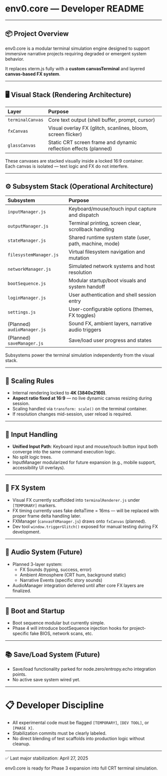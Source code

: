 # env0.core — Developer README

---

## 📦 Project Overview

env0.core is a modular terminal simulation engine designed to support immersive narrative projects requiring degraded or emergent system behavior.

It replaces xterm.js fully with a **custom canvasTerminal** and layered **canvas-based FX system**.

---

## 🖥️ Visual Stack (Rendering Architecture)

| Layer | Purpose |
|:------|:--------|
| `terminalCanvas` | Core text output (shell buffer, prompt, cursor) |
| `fxCanvas` | Visual overlay FX (glitch, scanlines, bloom, screen flicker) |
| `glassCanvas` | Static CRT screen frame and dynamic reflection effects (planned) |

These canvases are stacked visually inside a locked 16:9 container.  
Each canvas is isolated — text logic and FX do not interfere.

---

## ⚙️ Subsystem Stack (Operational Architecture)

| Subsystem | Purpose |
|:----------|:--------|
| `inputManager.js` | Keyboard/mouse/touch input capture and dispatch |
| `outputManager.js` | Terminal printing, screen clear, scrollback handling |
| `stateManager.js` | Shared runtime system state (user, path, machine, mode) |
| `filesystemManager.js` | Virtual filesystem navigation and mutation |
| `networkManager.js` | Simulated network systems and host resolution |
| `bootSequence.js` | Modular startup/boot visuals and system handoff |
| `loginManager.js` | User authentication and shell session entry |
| `settings.js` | User-configurable options (themes, FX toggles) |
| (Planned) `audioManager.js` | Sound FX, ambient layers, narrative audio triggers |
| (Planned) `saveManager.js` | Save/load user progress and states |

Subsystems power the terminal simulation independently from the visual stack.

---

## 📏 Scaling Rules

- Internal rendering locked to **4K (3840x2160)**.
- **Aspect ratio fixed at 16:9** — no live dynamic canvas resizing during session.
- Scaling handled via `transform: scale()` on the terminal container.
- If resolution changes mid-session, user reload is required.

---

## 🧩 Input Handling

- **Unified Input Path**: Keyboard input and mouse/touch button input both converge into the same command execution logic.
- No split logic trees.
- InputManager modularized for future expansion (e.g., mobile support, accessibility UI overlays).

---

## 🎨 FX System

- Visual FX currently scaffolded into `terminalRenderer.js` under `[TEMPORARY]` markers.
- FX timing currently uses fake deltaTime = 16ms — will be replaced with proper frame delta handling later.
- FXManager (`canvasFXManager.js`) draws onto `fxCanvas` (planned).
- Dev tool `window.triggerGlitch()` exposed for manual testing during FX development.

---

## 🎵 Audio System (Future)

- Planned 3-layer system:
  - FX Sounds (typing, success, error)
  - Ambient Atmosphere (CRT hum, background static)
  - Narrative Events (specific story sounds)
- AudioManager integration deferred until after core FX layers are finalized.

---

## 🚀 Boot and Startup

- Boot sequence modular but currently simple.
- Phase 4 will introduce bootSequence injection hooks for project-specific fake BIOS, network scans, etc.

---

## 📚 Save/Load System (Future)

- Save/load functionality parked for node.zero/entropy.echo integration points.
- No active save system wired yet.

---

# 📋 Developer Discipline

- All experimental code must be flagged `[TEMPORARY]`, `[DEV TOOL]`, or `[PHASE X]`.
- Stabilization commits must be clearly labeled.
- No direct blending of test scaffolds into production logic without cleanup.

---

✅ Last major stabilization: April 27, 2025

env0.core is ready for Phase 3 expansion into full CRT terminal simulation.
